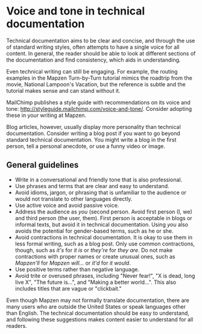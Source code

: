 # Voice and tone in technical documentation

Technical documentation aims to be clear and concise, and through the use of standard writing styles, often attempts to have a single voice for all content. In general, the reader should be able to look at different sections of the documentation and find consistency, which aids in understanding.

Even technical writing can still be engaging. For example, the routing examples in the Mapzen Turn-by-Turn tutorial mimics the roadtrip from the movie, National Lampoon's Vacation, but the reference is subtle and the tutorial makes sense and can stand without it.

MailChimp publishes a style guide with recommendations on its voice and tone: http://styleguide.mailchimp.com/voice-and-tone/. Consider adopting these in your writing at Mapzen.

Blog articles, however, usually display more personality than technical documentation. Consider writing a blog post if you want to go beyond standard technical documentation. You might write a blog in the first person, tell a personal anecdote, or use a funny video or image.

## General guidelines

- Write in a conversational and friendly tone that is also professional.
- Use phrases and terms that are clear and easy to understand.
- Avoid idioms, jargon, or phrasing that is unfamiliar to the audience or would not translate to other languages directly.
- Use active voice and avoid passive voice.
- Address the audience as _you_ (second person. Avoid first person (I, we) and third person (the user, them). First person is acceptable in blogs or informal texts, but avoid it in technical documentation. Using _you_ also avoids the potential for gender-based terms, such as he or she.
- Avoid contractions in technical documentation. It is okay to use them in less formal writing, such as a blog post. Only use common contractions, though, such as _it's_ for _it is_ or _they're_ for _they are_. Do not make contractions with proper names or create unusual ones, such as _Mapzen'll_ for _Mapzen will..._ or _it'd_ for _it would_.
- Use positive terms rather than negative language.
- Avoid trite or overused phrases, including "Never fear!", "X is dead, long live X", "The future is...", and "Making a better world...". This also includes titles that are vague or "clickbait."

Even though Mapzen may not formally translate documentation, there are many users who are outside the United States or speak languages other than English. The technical documentation should be easy to understand, and following these suggestions makes content easier to understand for all readers.
